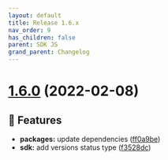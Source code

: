 ```yaml
---
layout: default
title: Release 1.6.x
nav_order: 9
has_children: false
parent: SDK JS
grand_parent: Changelog
---
```


# [1.6.0](https://github.com/lumapps/lumapps-sdk-js/compare/v1.5.0...v1.6.0) (2022-02-08)

## 🚀 Features

- **packages:** update dependencies ([ff0a9be](https://github.com/lumapps/lumapps-sdk-js/commit/ff0a9be7c44c670374456d87d950b09082053317))
- **sdk:** add versions status type ([f3528dc](https://github.com/lumapps/lumapps-sdk-js/commit/f3528dc1d53d12b529841b9be703e779a6fd68ee))
